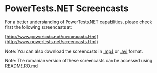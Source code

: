 
PowerTests.NET Screencasts
==========================

For a better understanding of PowerTests.NET capabilities, please check first the following screencasts at:

[http://www.powertests.net/screencasts.html](http://www.powertests.net/screencasts.html)

Note: You can also download the screencasts in [.mp4](https://github.com/mveteanu/PowerTests.NET/tree/master/docs/screencasts/mp4) or [.avi](https://github.com/mveteanu/PowerTests.NET/tree/master/docs/screencasts/avi) format.

Note: The romanian version of these screencasts can be accessed using [README.RO.md](README.RO.md)
